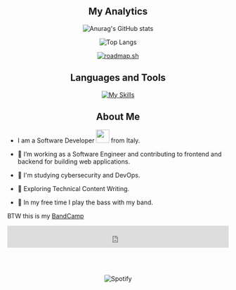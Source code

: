 <div align=center>
  
  <h2>My Analytics</h2>

<div class="lol">

<div class="grid">


<div class="s1">

![Anurag's GitHub stats](https://github-readme-stats.vercel.app/api?username=sudo-JACT&show_icons=true&theme=dark)

</div>

<div class="s1">

![Top Langs](https://github-readme-stats.vercel.app/api/top-langs/?username=sudo-JACT&layout=compact&theme=dark)

</div>

</div>

<div class="grid">

<div class="s1">

[![roadmap.sh](https://api.roadmap.sh/v1-badge/wide/64c0d9c4fcdcf9c5d50d7d42?variant=dark)](https://roadmap.sh)

</div>


</div>

</div>


<h2>Languages and Tools</h2>

 [![My Skills](https://skillicons.dev/icons?i=py,java,html,css,js,c,cpp,swift,rust,php,linux,androidstudio,arduino,bash,blender,bootstrap,docker,react)](https://skillicons.dev)
 


<h2>About Me</h2>

<!--<img src="https://readme-jokes.vercel.app/api?bgColor=%23000000&textColor=%23b38600&aColor=%2300ff00&borderColor=%23ffbf00" alt="Some jokes"/>-->

<div class="grid">

<div class="s1">

</div>

</div>
</div>

<p>

- I am a Software Developer <img src="https://media.giphy.com/media/WUlplcMpOCEmTGBtBW/giphy.gif" width="30"> from Italy.

- :telescope: I’m working as a Software Engineer and contributing to frontend and backend for building web applications.

- :book: I'm studying cybersecurity and DevOps.

- :seedling: Exploring Technical Content Writing.

- :guitar: In my free time I play the bass with my band.

BTW this is my <a href="https://writhingmisery.bandcamp.com/" target="_black">BandCamp</a>
<iframe scrolling="no" style="border: 0;width: 100%;height: 50px;" src="https://bandcamp.com/band_follow_button_deluxe/4066479239"></iframe>

</p>

</div>

<div class="s1">

<br/>
<br/>

<div align=center>

![Spotify](https://spotify-recently-played-readme.vercel.app/api?user=jacoposgtoma)

</div>

<!--<a href="#"><img src="https://media.tenor.com/images/fb93d897700567742a0dd643ae2b922e/tenor.gif" alt="image"></a>-->

<!---
sudo-JACT/sudo-JACT is a ✨ special ✨ repository because its `README.md` (this file) appears on your GitHub profile.
You can click the Preview link to take a look at your changes.
--->
